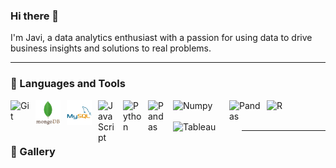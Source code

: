 ### Hi there 👋

I'm Javi, a data analytics enthusiast with a passion for using data to drive business insights and solutions to real problems.

<!--
**havipr/havipr** is a ✨ _special_ ✨ repository because its `README.md` (this file) appears on your GitHub profile.

Here are some ideas to get you started:

- 🔭 I’m currently working on ...
- 🌱 I’m currently learning ...
- 👯 I’m looking to collaborate on ...
- 🤔 I’m looking for help with ...
- 💬 Ask me about ...
- 📫 How to reach me: ...
- 😄 Pronouns: ...
- ⚡ Fun fact: ...
-->
<hr>

### 🧰 Languages and Tools

<html>
<img align="left" alt="Git" width="30px" style="padding-right:10px;" src="https://cdn.jsdelivr.net/gh/devicons/devicon/icons/git/git-original.svg" />
<img align="left" alt="MongoDb" width="40px" style="padding-right:10px;" src="https://raw.githubusercontent.com/devicons/devicon/master/icons/mongodb/mongodb-original-wordmark.svg"/>
<img align="left" alt="Mysql" width="40px" style="padding-right:10px;" src="https://raw.githubusercontent.com/devicons/devicon/master/icons/mysql/mysql-original-wordmark.svg"/>

<img align="left" alt="JavaScript" width="30px" style="padding-right:10px;" src="https://cdn.jsdelivr.net/gh/devicons/devicon/icons/javascript/javascript-plain.svg" />

<img align="left" alt="Python" width="30px" style="padding-right:10px;" src="https://cdn.jsdelivr.net/gh/devicons/devicon/icons/python/python-plain.svg" />

<img align="left" alt="Pandas" width="30px" style="padding-right:10px;" src="https://pandas.pydata.org/static/img/pandas_mark.svg" />

<img align="left" alt="Numpy" width="80px" style="padding-right:10px;" src="https://upload.wikimedia.org/wikipedia/commons/thumb/3/31/NumPy_logo_2020.svg/768px-NumPy_logo_2020.svg.png" />

<img align="left" alt="Pandas" width="50px" style="padding-right:10px;" src="https://upload.wikimedia.org/wikipedia/commons/0/05/Scikit_learn_logo_small.svg" />


<img align="left" alt="R" width="30px" style="padding-right:10px;" src="https://www.r-project.org/Rlogo.png" />
<img align="left" alt="Tableau" width="100px" style="padding-right:10px;" src="https://www.tableau.com/themes/custom/tableau_www/logo.png" />
<html/>

<br>  
<br>
  
<hr>

### 🎨 Gallery
